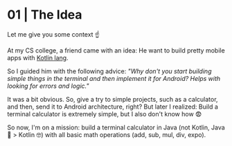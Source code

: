 01 | The Idea
=============

Let me give you some context ☝️

At my CS college, a friend came with an idea: He want to build pretty
mobile apps with [Kotlin lang][kotlin-website].

So I guided him with the following advice: _"Why don't you start
building simple things in the terminal and then implement it for
Android? Helps with looking for errors and logic."_

It was a bit obvious. So, give a try to simple projects, such as a
calculator, and then, send it to Android architecture, right? But
later I realized: Build a terminal calculator is extremely simple,
but I also don't know how 😨

So now, I'm on a mission: build a terminal calculator in Java (not
Kotlin, Java 🗿 \> Kotlin 🤓) with all basic math operations (add,
sub, mul, div, expo).

[kotlin-website]: https://kotlinlang.org/
